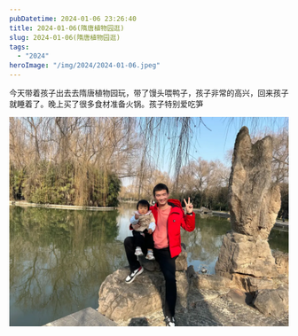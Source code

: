 ```yaml
---
pubDatetime: 2024-01-06 23:26:40
title: 2024-01-06(隋唐植物园逛)
slug: 2024-01-06(隋唐植物园逛)
tags:
  - "2024"
heroImage: "/img/2024/2024-01-06.jpeg"
---
```


今天带着孩子出去去隋唐植物园玩，带了馒头喂鸭子，孩子非常的高兴，回来孩子就睡着了。晚上买了很多食材准备火锅。孩子特别爱吃笋

![](../../../../public/img/2024/2024-01-06.jpeg)
